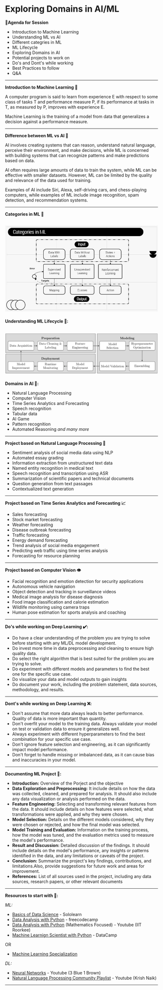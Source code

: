 
# Exploring Domains in AI/ML


**📝Agenda for Session**


- Introduction to Machine Learning
- Understanding ML vs AI
- Different categries in ML
- ML Lifecycle
- Exploring Domains in AI
- Potential projects to work on
- Do's and Dont's while working
- Best Practices to follow 
- Q&A


---
**Introduction to Machine Learning 🧠**

A computer program is said to learn from experience E with respect to some class of tasks T and performance measure P, if its performance at tasks in T, as measured by P, improves with experience E.

Machine Learning is the training of a model from data that generalizes a decision against a performance measure.

---

**Difference between ML vs AI 🤖**

AI involves creating systems that can reason, understand natural language, perceive their environment, and make decisions, while ML is concerned with building systems that can recognize patterns and make predictions based on data.

AI often requires large amounts of data to train the system, while ML can be effective with smaller datasets. However, ML can be limited by the quality and relevance of the data used for training.

Examples of AI include Siri, Alexa, self-driving cars, and chess-playing computers, while examples of ML include image recognition, spam detection, and recommendation systems.

---
**Categories in ML 🧠**


![Categories](https://github.com/Hrishikesh332/ML_Guide/blob/main/Exploring%20Domains/src/categories.jpg)
---

**Understanding ML Lifecycle 🧠:**

![ML](https://github.com/Hrishikesh332/ML_Guide/blob/main/Exploring%20Domains/src/ML.png)
---
**Domains in AI 🤖:**

* Natural Language Processing
* Computer Vision
* Time Series Analytics and Forecasting
* Speech recognition
* Tabular data
* AI Game
* Pattern recognition
* Automated Reasoning
*and many more*

----
**Project based on Natural Language Processing 📄**

* Sentiment analysis of social media data using NLP 
* Automated essay grading 
* Information extraction from unstructured text data
* Named entity recognition in medical text 
* Speech recognition and transcription using ASR
* Summarization of scientific papers and technical documents
* Question generation from text passages 
* Contextualized text generation

---

**Project based on Time Series Analytics and Forecasting 📈**

* Sales forecasting
* Stock market forecasting
* Weather forecasting
* Disease outbreak forecasting
* Traffic forecasting
* Energy demand forecasting
* Trend analysis of social media engagement
* Predicting web traffic using time series analysis
* Forecasting for resource planning

---

**Project based on Computer Vision 👁️**

* Facial recognition and emotion detection for security applications
* Autonomous vehicle navigation
* Object detection and tracking in surveillance videos 
* Medical image analysis for disease diagnosis
* Food image classification and calorie estimation
* Wildlife monitoring using camera traps
* Human pose estimation for sports analysis and coaching

---

**Do's while working on Deep Learning ✔️:**

* Do have a clear understanding of the problem you are trying to solve before starting with any ML/DL model development.
* Do invest more time in data preprocessing and cleaning to ensure high quality data.
* Do select the right algorithm that is best suited for the problem you are trying to solve.
* Do experiment with different models and parameters to find the best one for the specific use case.
* Do visualize your data and model outputs to gain insights
* Do document your work, including the problem statement, data sources, methodology, and results.



---

**Dont's while working on Deep Learning ❌:**

* Don't assume that more data always leads to better performance. Quality of data is more important than quantity.
* Don't overfit your model to the training data. Always validate your model on test or validation data to ensure it generalizes well.
* Always experiment with different hyperparameters to find the best combination for your specific use case.
* Don't ignore feature selection and engineering, as it can significantly impact model performance.
* Don't forget to handle missing or imbalanced data, as it can cause bias and inaccuracies in your model.

---

**Documenting ML Project 📄:**

* **Introduction:** Overview of the Porject and the objective 
* **Data Exploration and Preprocessing:** It include details on how the data was collected, cleaned, and prepared for analysis. It should also include any data visualization or analysis performed on the data.
* **Feature Engineering:**  Selecting and transforming relevant features from the data. It should include details on how features were selected, what transformations were applied, and why they were chosen.
* **Model Selection:** Details on the different models considered, why they were chosen or rejected, and how the final model was selected.
* **Model Training and Evaluation:** Information on the training process, how the model was tuned, and the evaluation metrics used to measure the model's performance.
* **Result and Discussion:** Detailed discussion of the findings. It should include details on the model's performance, any insights or patterns identified in the data, and any limitations or caveats of the project.
* **Conclusion:** Summarize the project's key findings, contributions, and limitations.Also, provide suggestions for future work and areas for improvement.
* **References:** List of all sources used in the project, including any data sources, research papers, or other relevant documents






---

**Resources to start with 📙:**

*ML:*

* [Basics of Data Science](https://www.sololearn.com/learning/1093) - Sololearn
* [Data Analysis with Python](https://www.freecodecamp.org/learn/data-analysis-with-python/) - freecodecamp
* [Data Analysis with Python](https://www.youtube.com/watch?v=4SJ7bEILPJk&list=PLLy_2iUCG87CNafffzNZPVa9rW-QmOmEv) (Mathematics Focused) - Youtube (IIT Roorkee)
* [Machine Learnign Scientist with Python](https://www.datacamp.com/tracks/machine-learning-scientist-with-python) - DataCamp

OR

* [Machine Learning Specialization](https://www.coursera.org/specializations/machine-learning-introduction)

*DL:*

* [Neural Networks](https://www.youtube.com/playlist?list=PLZHQObOWTQDNU6R1_67000Dx_ZCJB-3pi) - Youtube (3 Blue 1 Brown)
* [Natural Language Processing Community Playlist](https://www.youtube.com/watch?v=w3coRFpyddQ&list=PLZoTAELRMXVNNrHSKv36Lr3_156yCo6Nn) - Youtube (Krish Naik)

---

















